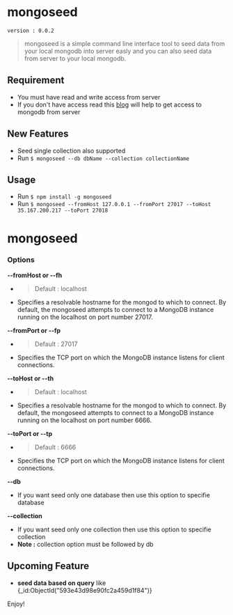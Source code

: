 # mongoseed
	version : 0.0.2

> mongoseed is a simple command line interface tool to seed data from your local mongodb into server easly and you can also seed data from server to your local mongodb.

## Requirement
- You must have read and write access from server
- If you don't have access read this [blog](https://www.digitalocean.com/community/tutorials/how-to-securely-configure-a-production-mongodb-server) will help to get access to mongodb from server

## New Features
- Seed single collection also supported
- Run `$ mongoseed --db dbName --collection collectionName`

## Usage

- Run `$ npm install -g mongoseed`
- Run `$ mongoseed --fromHost 127.0.0.1 --fromPort 27017 --toHost 35.167.200.217 --toPort 27018`

# mongoseed

### Options
 **--fromHost or --fh**
  - >Default : localhost
  - Specifies a resolvable hostname for the mongod to which to connect. By default, the mongoseed attempts to connect to a MongoDB instance running on the localhost on port number 27017.

**--fromPort or --fp**
  - >Default : 27017
  - Specifies the TCP port on which the MongoDB instance listens for client connections.

**--toHost or --th**
  - >Default : localhost
  - Specifies a resolvable hostname for the mongod to which to connect. By default, the mongoseed attempts to connect to a MongoDB instance running on the localhost on port number 6666.

**--toPort or --tp**
  - >Default : 6666
  - Specifies the TCP port on which the MongoDB instance listens for client connections.

**--db**
  - If you want seed only one database then use this option to specifie database 

**--collection**
  - If you want seed only one  collection then use this option to specifie collection
  - **Note :** collection option must be followed by db 

## Upcoming Feature
  - **seed data based on query** like {_id:ObjectId("593e43d98e90fc2a459d1f84")}
  
Enjoy!